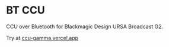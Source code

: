 BT CCU
======

CCU over Bluetooth for Blackmagic Design URSA Broadcast G2.

Try at [ccu-gamma.vercel.app](https://ccu-gamma.vercel.app)
